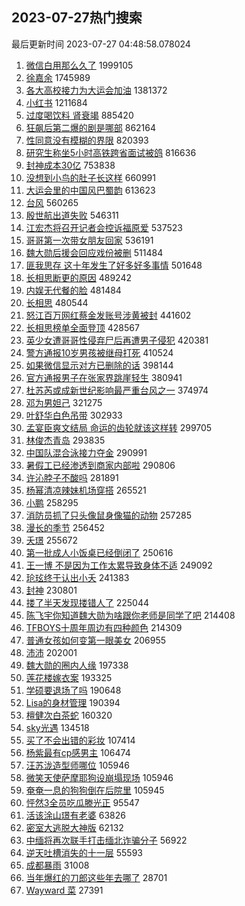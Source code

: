 ## 2023-07-27热门搜索 
最后更新时间 2023-07-27 04:48:58.078024 
1. [微信白用那么久了](https://s.weibo.com/weibo?q=%E5%BE%AE%E4%BF%A1%E7%99%BD%E7%94%A8%E9%82%A3%E4%B9%88%E4%B9%85%E4%BA%86&t=31&band_rank=12&Refer=top) 1999105
1. [徐嘉余](https://s.weibo.com/weibo?q=%E5%BE%90%E5%98%89%E4%BD%99&t=31&band_rank=1&Refer=top) 1745989
1. [各大高校接力为大运会加油](https://s.weibo.com/weibo?q=%23%E5%90%84%E5%A4%A7%E9%AB%98%E6%A0%A1%E6%8E%A5%E5%8A%9B%E4%B8%BA%E5%A4%A7%E8%BF%90%E4%BC%9A%E5%8A%A0%E6%B2%B9%23&t=31&band_rank=3&Refer=top) 1381372
1. [小红书](https://s.weibo.com/weibo?q=%E5%B0%8F%E7%BA%A2%E4%B9%A6&t=31&band_rank=4&Refer=top) 1211684
1. [过度喝饮料 肾衰竭](https://s.weibo.com/weibo?q=%E8%BF%87%E5%BA%A6%E5%96%9D%E9%A5%AE%E6%96%99%20%E8%82%BE%E8%A1%B0%E7%AB%AD&t=31&band_rank=2&Refer=top) 885420
1. [狂飙后第二爆的剧是哪部](https://s.weibo.com/weibo?q=%23%E7%8B%82%E9%A3%99%E5%90%8E%E7%AC%AC%E4%BA%8C%E7%88%86%E7%9A%84%E5%89%A7%E6%98%AF%E5%93%AA%E9%83%A8%23&t=31&band_rank=5&Refer=top) 862164
1. [性同意没有模糊的界限](https://s.weibo.com/weibo?q=%23%E6%80%A7%E5%90%8C%E6%84%8F%E6%B2%A1%E6%9C%89%E6%A8%A1%E7%B3%8A%E7%9A%84%E7%95%8C%E9%99%90%23&t=31&band_rank=6&Refer=top) 820393
1. [研究生称坐5小时高铁跨省面试被鸽](https://s.weibo.com/weibo?q=%23%E7%A0%94%E7%A9%B6%E7%94%9F%E7%A7%B0%E5%9D%905%E5%B0%8F%E6%97%B6%E9%AB%98%E9%93%81%E8%B7%A8%E7%9C%81%E9%9D%A2%E8%AF%95%E8%A2%AB%E9%B8%BD%23&t=31&band_rank=7&Refer=top) 816636
1. [封神成本30亿](https://s.weibo.com/weibo?q=%23%E5%B0%81%E7%A5%9E%E6%88%90%E6%9C%AC30%E4%BA%BF%23&t=31&band_rank=8&Refer=top) 753838
1. [没想到小鸟的肚子长这样](https://s.weibo.com/weibo?q=%23%E6%B2%A1%E6%83%B3%E5%88%B0%E5%B0%8F%E9%B8%9F%E7%9A%84%E8%82%9A%E5%AD%90%E9%95%BF%E8%BF%99%E6%A0%B7%23&t=31&band_rank=9&Refer=top) 660991
1. [大运会里的中国风巴蜀韵](https://s.weibo.com/weibo?q=%23%E5%A4%A7%E8%BF%90%E4%BC%9A%E9%87%8C%E7%9A%84%E4%B8%AD%E5%9B%BD%E9%A3%8E%E5%B7%B4%E8%9C%80%E9%9F%B5%23&t=31&band_rank=3&Refer=top) 613623
1. [台风](https://s.weibo.com/weibo?q=%E5%8F%B0%E9%A3%8E&t=31&band_rank=10&Refer=top) 560265
1. [殷世航出道失败](https://s.weibo.com/weibo?q=%23%E6%AE%B7%E4%B8%96%E8%88%AA%E5%87%BA%E9%81%93%E5%A4%B1%E8%B4%A5%23&t=31&band_rank=11&Refer=top) 546311
1. [江宏杰将召开记者会控诉福原爱](https://s.weibo.com/weibo?q=%23%E6%B1%9F%E5%AE%8F%E6%9D%B0%E5%B0%86%E5%8F%AC%E5%BC%80%E8%AE%B0%E8%80%85%E4%BC%9A%E6%8E%A7%E8%AF%89%E7%A6%8F%E5%8E%9F%E7%88%B1%23&t=31&band_rank=13&Refer=top) 537523
1. [哥哥第一次带女朋友回家](https://s.weibo.com/weibo?q=%E5%93%A5%E5%93%A5%E7%AC%AC%E4%B8%80%E6%AC%A1%E5%B8%A6%E5%A5%B3%E6%9C%8B%E5%8F%8B%E5%9B%9E%E5%AE%B6&t=31&band_rank=31&Refer=top) 536191
1. [魏大勋后援会回应戏份被删](https://s.weibo.com/weibo?q=%23%E9%AD%8F%E5%A4%A7%E5%8B%8B%E5%90%8E%E6%8F%B4%E4%BC%9A%E5%9B%9E%E5%BA%94%E6%88%8F%E4%BB%BD%E8%A2%AB%E5%88%A0%23&t=31&band_rank=14&Refer=top) 511484
1. [匪我思存 这十年发生了好多好多事情](https://s.weibo.com/weibo?q=%E5%8C%AA%E6%88%91%E6%80%9D%E5%AD%98%20%E8%BF%99%E5%8D%81%E5%B9%B4%E5%8F%91%E7%94%9F%E4%BA%86%E5%A5%BD%E5%A4%9A%E5%A5%BD%E5%A4%9A%E4%BA%8B%E6%83%85&t=31&band_rank=15&Refer=top) 501648
1. [长相思断更的原因](https://s.weibo.com/weibo?q=%23%E9%95%BF%E7%9B%B8%E6%80%9D%E6%96%AD%E6%9B%B4%E7%9A%84%E5%8E%9F%E5%9B%A0%23&t=31&band_rank=16&Refer=top) 489242
1. [内娱无代餐的脸](https://s.weibo.com/weibo?q=%23%E5%86%85%E5%A8%B1%E6%97%A0%E4%BB%A3%E9%A4%90%E7%9A%84%E8%84%B8%23&t=31&band_rank=17&Refer=top) 481484
1. [长相思](https://s.weibo.com/weibo?q=%E9%95%BF%E7%9B%B8%E6%80%9D&t=31&band_rank=18&Refer=top) 480544
1. [怒江百万网红蔡金发账号涉黄被封](https://s.weibo.com/weibo?q=%23%E6%80%92%E6%B1%9F%E7%99%BE%E4%B8%87%E7%BD%91%E7%BA%A2%E8%94%A1%E9%87%91%E5%8F%91%E8%B4%A6%E5%8F%B7%E6%B6%89%E9%BB%84%E8%A2%AB%E5%B0%81%23&t=31&band_rank=19&Refer=top) 441602
1. [长相思榜单全面登顶](https://s.weibo.com/weibo?q=%23%E9%95%BF%E7%9B%B8%E6%80%9D%E6%A6%9C%E5%8D%95%E5%85%A8%E9%9D%A2%E7%99%BB%E9%A1%B6%23&t=31&band_rank=20&Refer=top) 428567
1. [英少女遭哥哥性侵弃尸后再遭男子侵犯](https://s.weibo.com/weibo?q=%23%E8%8B%B1%E5%B0%91%E5%A5%B3%E9%81%AD%E5%93%A5%E5%93%A5%E6%80%A7%E4%BE%B5%E5%BC%83%E5%B0%B8%E5%90%8E%E5%86%8D%E9%81%AD%E7%94%B7%E5%AD%90%E4%BE%B5%E7%8A%AF%23&t=31&band_rank=21&Refer=top) 420381
1. [警方通报10岁男孩被继母打死](https://s.weibo.com/weibo?q=%23%E8%AD%A6%E6%96%B9%E9%80%9A%E6%8A%A510%E5%B2%81%E7%94%B7%E5%AD%A9%E8%A2%AB%E7%BB%A7%E6%AF%8D%E6%89%93%E6%AD%BB%23&t=31&band_rank=22&Refer=top) 410524
1. [如果微信显示对方已删除的话](https://s.weibo.com/weibo?q=%23%E5%A6%82%E6%9E%9C%E5%BE%AE%E4%BF%A1%E6%98%BE%E7%A4%BA%E5%AF%B9%E6%96%B9%E5%B7%B2%E5%88%A0%E9%99%A4%E7%9A%84%E8%AF%9D%23&t=31&band_rank=23&Refer=top) 398144
1. [官方通报男子在张家界跳崖轻生](https://s.weibo.com/weibo?q=%23%E5%AE%98%E6%96%B9%E9%80%9A%E6%8A%A5%E7%94%B7%E5%AD%90%E5%9C%A8%E5%BC%A0%E5%AE%B6%E7%95%8C%E8%B7%B3%E5%B4%96%E8%BD%BB%E7%94%9F%23&t=31&band_rank=24&Refer=top) 380941
1. [杜苏芮或成新世纪影响最严重台风之一](https://s.weibo.com/weibo?q=%23%E6%9D%9C%E8%8B%8F%E8%8A%AE%E6%88%96%E6%88%90%E6%96%B0%E4%B8%96%E7%BA%AA%E5%BD%B1%E5%93%8D%E6%9C%80%E4%B8%A5%E9%87%8D%E5%8F%B0%E9%A3%8E%E4%B9%8B%E4%B8%80%23&t=31&band_rank=25&Refer=top) 374974
1. [邓为男妲己](https://s.weibo.com/weibo?q=%23%E9%82%93%E4%B8%BA%E7%94%B7%E5%A6%B2%E5%B7%B1%23&t=31&band_rank=29&Refer=top) 321275
1. [叶舒华白色吊带](https://s.weibo.com/weibo?q=%23%E5%8F%B6%E8%88%92%E5%8D%8E%E7%99%BD%E8%89%B2%E5%90%8A%E5%B8%A6%23&t=31&band_rank=26&Refer=top) 302933
1. [孟宴臣爽文结局 命运的齿轮就该这样转](https://s.weibo.com/weibo?q=%E5%AD%9F%E5%AE%B4%E8%87%A3%E7%88%BD%E6%96%87%E7%BB%93%E5%B1%80%20%E5%91%BD%E8%BF%90%E7%9A%84%E9%BD%BF%E8%BD%AE%E5%B0%B1%E8%AF%A5%E8%BF%99%E6%A0%B7%E8%BD%AC&t=31&band_rank=27&Refer=top) 299705
1. [林俊杰青岛](https://s.weibo.com/weibo?q=%23%E6%9E%97%E4%BF%8A%E6%9D%B0%E9%9D%92%E5%B2%9B%23&t=31&band_rank=28&Refer=top) 293835
1. [中国队混合泳接力夺金](https://s.weibo.com/weibo?q=%23%E4%B8%AD%E5%9B%BD%E9%98%9F%E6%B7%B7%E5%90%88%E6%B3%B3%E6%8E%A5%E5%8A%9B%E5%A4%BA%E9%87%91%23&t=31&band_rank=30&Refer=top) 290991
1. [暑假工已经渗透到商家内部啦](https://s.weibo.com/weibo?q=%23%E6%9A%91%E5%81%87%E5%B7%A5%E5%B7%B2%E7%BB%8F%E6%B8%97%E9%80%8F%E5%88%B0%E5%95%86%E5%AE%B6%E5%86%85%E9%83%A8%E5%95%A6%23&t=31&band_rank=32&Refer=top) 290806
1. [许沁脖子不酸吗](https://s.weibo.com/weibo?q=%23%E8%AE%B8%E6%B2%81%E8%84%96%E5%AD%90%E4%B8%8D%E9%85%B8%E5%90%97%23&t=31&band_rank=33&Refer=top) 281891
1. [杨幂清凉辣妹机场穿搭](https://s.weibo.com/weibo?q=%23%E6%9D%A8%E5%B9%82%E6%B8%85%E5%87%89%E8%BE%A3%E5%A6%B9%E6%9C%BA%E5%9C%BA%E7%A9%BF%E6%90%AD%23&t=31&band_rank=34&Refer=top) 265521
1. [小鹏](https://s.weibo.com/weibo?q=%E5%B0%8F%E9%B9%8F&t=31&band_rank=35&Refer=top) 258295
1. [消防员抓了只头像鼠身像猫的动物](https://s.weibo.com/weibo?q=%23%E6%B6%88%E9%98%B2%E5%91%98%E6%8A%93%E4%BA%86%E5%8F%AA%E5%A4%B4%E5%83%8F%E9%BC%A0%E8%BA%AB%E5%83%8F%E7%8C%AB%E7%9A%84%E5%8A%A8%E7%89%A9%23&t=31&band_rank=36&Refer=top) 257285
1. [漫长的季节](https://s.weibo.com/weibo?q=%E6%BC%AB%E9%95%BF%E7%9A%84%E5%AD%A3%E8%8A%82&t=31&band_rank=37&Refer=top) 256452
1. [夭璟](https://s.weibo.com/weibo?q=%E5%A4%AD%E7%92%9F&t=31&band_rank=38&Refer=top) 255672
1. [第一批成人小饭桌已经倒闭了](https://s.weibo.com/weibo?q=%23%E7%AC%AC%E4%B8%80%E6%89%B9%E6%88%90%E4%BA%BA%E5%B0%8F%E9%A5%AD%E6%A1%8C%E5%B7%B2%E7%BB%8F%E5%80%92%E9%97%AD%E4%BA%86%23&t=31&band_rank=39&Refer=top) 250616
1. [王一博 不是因为工作太累导致身体不适](https://s.weibo.com/weibo?q=%E7%8E%8B%E4%B8%80%E5%8D%9A%20%E4%B8%8D%E6%98%AF%E5%9B%A0%E4%B8%BA%E5%B7%A5%E4%BD%9C%E5%A4%AA%E7%B4%AF%E5%AF%BC%E8%87%B4%E8%BA%AB%E4%BD%93%E4%B8%8D%E9%80%82&t=31&band_rank=40&Refer=top) 249092
1. [玱玹终于认出小夭](https://s.weibo.com/weibo?q=%23%E7%8E%B1%E7%8E%B9%E7%BB%88%E4%BA%8E%E8%AE%A4%E5%87%BA%E5%B0%8F%E5%A4%AD%23&t=31&band_rank=41&Refer=top) 241383
1. [封神](https://s.weibo.com/weibo?q=%E5%B0%81%E7%A5%9E&t=31&band_rank=42&Refer=top) 230801
1. [搂了半天发现搂错人了](https://s.weibo.com/weibo?q=%E6%90%82%E4%BA%86%E5%8D%8A%E5%A4%A9%E5%8F%91%E7%8E%B0%E6%90%82%E9%94%99%E4%BA%BA%E4%BA%86&t=31&band_rank=43&Refer=top) 225044
1. [陈飞宇你知道魏大勋为啥跟你老师是同学了吧](https://s.weibo.com/weibo?q=%23%E9%99%88%E9%A3%9E%E5%AE%87%E4%BD%A0%E7%9F%A5%E9%81%93%E9%AD%8F%E5%A4%A7%E5%8B%8B%E4%B8%BA%E5%95%A5%E8%B7%9F%E4%BD%A0%E8%80%81%E5%B8%88%E6%98%AF%E5%90%8C%E5%AD%A6%E4%BA%86%E5%90%A7%23&t=31&band_rank=44&Refer=top) 214408
1. [TFBOYS十周年周边有四种颜色](https://s.weibo.com/weibo?q=%23TFBOYS%E5%8D%81%E5%91%A8%E5%B9%B4%E5%91%A8%E8%BE%B9%E6%9C%89%E5%9B%9B%E7%A7%8D%E9%A2%9C%E8%89%B2%23&t=31&band_rank=33&Refer=top) 214309
1. [普通女孩如何变第一眼美女](https://s.weibo.com/weibo?q=%E6%99%AE%E9%80%9A%E5%A5%B3%E5%AD%A9%E5%A6%82%E4%BD%95%E5%8F%98%E7%AC%AC%E4%B8%80%E7%9C%BC%E7%BE%8E%E5%A5%B3&t=31&band_rank=45&Refer=top) 206955
1. [沛沛](https://s.weibo.com/weibo?q=%E6%B2%9B%E6%B2%9B&t=31&band_rank=49&Refer=top) 202001
1. [魏大勋的圈内人缘](https://s.weibo.com/weibo?q=%23%E9%AD%8F%E5%A4%A7%E5%8B%8B%E7%9A%84%E5%9C%88%E5%86%85%E4%BA%BA%E7%BC%98%23&t=31&band_rank=46&Refer=top) 197338
1. [莲花楼嫁衣案](https://s.weibo.com/weibo?q=%23%E8%8E%B2%E8%8A%B1%E6%A5%BC%E5%AB%81%E8%A1%A3%E6%A1%88%23&t=31&band_rank=47&Refer=top) 193325
1. [学硕要退场了吗](https://s.weibo.com/weibo?q=%23%E5%AD%A6%E7%A1%95%E8%A6%81%E9%80%80%E5%9C%BA%E4%BA%86%E5%90%97%23&t=31&band_rank=48&Refer=top) 190648
1. [Lisa的身材管理](https://s.weibo.com/weibo?q=%23Lisa%E7%9A%84%E8%BA%AB%E6%9D%90%E7%AE%A1%E7%90%86%23&t=31&band_rank=50&Refer=top) 190394
1. [檀健次白茶蛇](https://s.weibo.com/weibo?q=%23%E6%AA%80%E5%81%A5%E6%AC%A1%E7%99%BD%E8%8C%B6%E8%9B%87%23&t=31&band_rank=36&Refer=top) 160320
1. [sky光遇](https://s.weibo.com/weibo?q=%23sky%E5%85%89%E9%81%87%23&t=31&band_rank=50&Refer=top) 134518
1. [买了不会出错的彩妆](https://s.weibo.com/weibo?q=%E4%B9%B0%E4%BA%86%E4%B8%8D%E4%BC%9A%E5%87%BA%E9%94%99%E7%9A%84%E5%BD%A9%E5%A6%86&t=31&band_rank=50&Refer=top) 107414
1. [杨紫最有cp感男主](https://s.weibo.com/weibo?q=%23%E6%9D%A8%E7%B4%AB%E6%9C%80%E6%9C%89cp%E6%84%9F%E7%94%B7%E4%B8%BB%23&t=31&band_rank=28&Refer=top) 106474
1. [汪苏泷造型师哪位](https://s.weibo.com/weibo?q=%23%E6%B1%AA%E8%8B%8F%E6%B3%B7%E9%80%A0%E5%9E%8B%E5%B8%88%E5%93%AA%E4%BD%8D%23&t=31&band_rank=46&Refer=top) 105946
1. [微笑天使萨摩耶狗设崩塌现场](https://s.weibo.com/weibo?q=%E5%BE%AE%E7%AC%91%E5%A4%A9%E4%BD%BF%E8%90%A8%E6%91%A9%E8%80%B6%E7%8B%97%E8%AE%BE%E5%B4%A9%E5%A1%8C%E7%8E%B0%E5%9C%BA&t=31&band_rank=49&Refer=top) 105946
1. [奄奄一息的狗狗倒在后院里](https://s.weibo.com/weibo?q=%E5%A5%84%E5%A5%84%E4%B8%80%E6%81%AF%E7%9A%84%E7%8B%97%E7%8B%97%E5%80%92%E5%9C%A8%E5%90%8E%E9%99%A2%E9%87%8C&t=31&band_rank=50&Refer=top) 105945
1. [怦然3全员吃瓜滕光正](https://s.weibo.com/weibo?q=%23%E6%80%A6%E7%84%B63%E5%85%A8%E5%91%98%E5%90%83%E7%93%9C%E6%BB%95%E5%85%89%E6%AD%A3%23&t=31&band_rank=49&Refer=top) 95547
1. [活该涂山璟有老婆](https://s.weibo.com/weibo?q=%E6%B4%BB%E8%AF%A5%E6%B6%82%E5%B1%B1%E7%92%9F%E6%9C%89%E8%80%81%E5%A9%86&t=31&band_rank=43&Refer=top) 63826
1. [密室大逃脱大神版](https://s.weibo.com/weibo?q=%23%E5%AF%86%E5%AE%A4%E5%A4%A7%E9%80%83%E8%84%B1%E5%A4%A7%E7%A5%9E%E7%89%88%23&t=31&band_rank=39&Refer=top) 62132
1. [中缅将再次联手打击缅北诈骗分子](https://s.weibo.com/weibo?q=%23%E4%B8%AD%E7%BC%85%E5%B0%86%E5%86%8D%E6%AC%A1%E8%81%94%E6%89%8B%E6%89%93%E5%87%BB%E7%BC%85%E5%8C%97%E8%AF%88%E9%AA%97%E5%88%86%E5%AD%90%23&t=31&band_rank=48&Refer=top) 56922
1. [逆天吐槽消失的十一层](https://s.weibo.com/weibo?q=%E9%80%86%E5%A4%A9%E5%90%90%E6%A7%BD%E6%B6%88%E5%A4%B1%E7%9A%84%E5%8D%81%E4%B8%80%E5%B1%82&t=31&band_rank=50&Refer=top) 55593
1. [成都暴雨](https://s.weibo.com/weibo?q=%E6%88%90%E9%83%BD%E6%9A%B4%E9%9B%A8&t=31&band_rank=47&Refer=top) 31008
1. [当年爆红的刀郎这些年去哪了](https://s.weibo.com/weibo?q=%23%E5%BD%93%E5%B9%B4%E7%88%86%E7%BA%A2%E7%9A%84%E5%88%80%E9%83%8E%E8%BF%99%E4%BA%9B%E5%B9%B4%E5%8E%BB%E5%93%AA%E4%BA%86%23&t=31&band_rank=47&Refer=top) 28701
1. [Wayward 菜](https://s.weibo.com/weibo?q=Wayward%20%E8%8F%9C&t=31&band_rank=50&Refer=top) 27391
